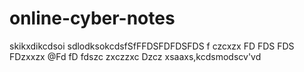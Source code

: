 # online-cyber-notes
skikxdikcdsoi
sdlodksokcdsfSfFFDSFDFDSFDS
f
czcxzx
FD
FDS
FDS
FDzxxzx
@Fd
fD
fdszc
zxczzxc
Dzcz
xsaaxs,kcdsmodscv'vd